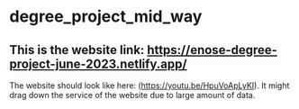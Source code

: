 # degree_project_mid_way

## This is the website link: https://enose-degree-project-june-2023.netlify.app/

The website should look like here: (https://youtu.be/HpuVoApLyKI). It might drag down the service of the website due to large amount of data. 
